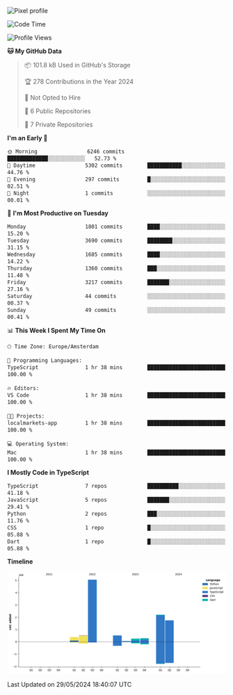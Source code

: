 ![Pixel profile](https://pixel-profile.vercel.app/api/github-stats?username=Atchferox&screen_effect=true&theme=rainbow
)


<!--START_SECTION:waka-->
![Code Time](http://img.shields.io/badge/Code%20Time-386%20hrs%2057%20mins-blue)

![Profile Views](http://img.shields.io/badge/Profile%20Views-0-blue)

**🐱 My GitHub Data** 

> 📦 101.8 kB Used in GitHub's Storage 
 > 
> 🏆 278 Contributions in the Year 2024
 > 
> 🚫 Not Opted to Hire
 > 
> 📜 6 Public Repositories 
 > 
> 🔑 7 Private Repositories 
 > 
**I'm an Early 🐤** 

```text
🌞 Morning                6246 commits        █████████████░░░░░░░░░░░░   52.73 % 
🌆 Daytime                5302 commits        ███████████░░░░░░░░░░░░░░   44.76 % 
🌃 Evening                297 commits         █░░░░░░░░░░░░░░░░░░░░░░░░   02.51 % 
🌙 Night                  1 commits           ░░░░░░░░░░░░░░░░░░░░░░░░░   00.01 % 
```
📅 **I'm Most Productive on Tuesday** 

```text
Monday                   1801 commits        ████░░░░░░░░░░░░░░░░░░░░░   15.20 % 
Tuesday                  3690 commits        ████████░░░░░░░░░░░░░░░░░   31.15 % 
Wednesday                1685 commits        ████░░░░░░░░░░░░░░░░░░░░░   14.22 % 
Thursday                 1360 commits        ███░░░░░░░░░░░░░░░░░░░░░░   11.48 % 
Friday                   3217 commits        ███████░░░░░░░░░░░░░░░░░░   27.16 % 
Saturday                 44 commits          ░░░░░░░░░░░░░░░░░░░░░░░░░   00.37 % 
Sunday                   49 commits          ░░░░░░░░░░░░░░░░░░░░░░░░░   00.41 % 
```


📊 **This Week I Spent My Time On** 

```text
🕑︎ Time Zone: Europe/Amsterdam

💬 Programming Languages: 
TypeScript               1 hr 38 mins        █████████████████████████   100.00 % 

🔥 Editors: 
VS Code                  1 hr 38 mins        █████████████████████████   100.00 % 

🐱‍💻 Projects: 
localmarkets-app         1 hr 38 mins        █████████████████████████   100.00 % 

💻 Operating System: 
Mac                      1 hr 38 mins        █████████████████████████   100.00 % 
```

**I Mostly Code in TypeScript** 

```text
TypeScript               7 repos             ██████████░░░░░░░░░░░░░░░   41.18 % 
JavaScript               5 repos             ███████░░░░░░░░░░░░░░░░░░   29.41 % 
Python                   2 repos             ███░░░░░░░░░░░░░░░░░░░░░░   11.76 % 
CSS                      1 repo              █░░░░░░░░░░░░░░░░░░░░░░░░   05.88 % 
Dart                     1 repo              █░░░░░░░░░░░░░░░░░░░░░░░░   05.88 % 
```



**Timeline**

![Lines of Code chart](https://raw.githubusercontent.com/Atchferox/Atchferox/main/assets/bar_graph.png)


 Last Updated on 29/05/2024 18:40:07 UTC
<!--END_SECTION:waka-->
